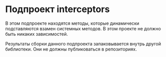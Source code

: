# Подпроект interceptors

В этом подпроекте находятся методы, которые динамически подставляются взамен системных методов. В этом проекте
не должно быть никаких зависимостей.

Результаты сборки данного подпроекта запаковывается внутрь другой библиотеки. Они не должны публиковаться в репозиториях.
